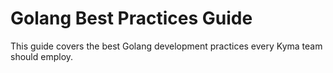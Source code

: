 # Golang Best Practices Guide

This guide covers the best Golang development practices every Kyma team should employ. 
